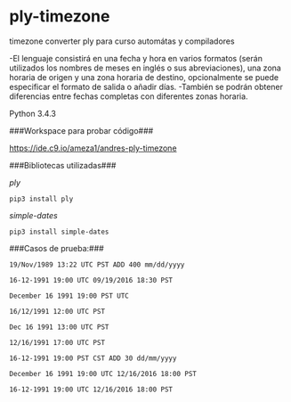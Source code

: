 # ply-timezone #
timezone converter ply para curso automátas y compiladores

-El lenguaje consistirá en una fecha y hora en varios formatos (serán utilizados los nombres de meses en inglés o sus abreviaciones), una zona horaria de origen y una zona horaria de destino, opcionalmente se puede especificar el formato de salida o añadir días.
-También se podrán obtener diferencias entre fechas completas con diferentes zonas horaria.

Python 3.4.3

###Workspace para probar código###

https://ide.c9.io/ameza1/andres-ply-timezone

###Bibliotecas utilizadas###

*ply*

```pip3 install ply```

*simple-dates*

```pip3 install simple-dates```

###Casos de prueba:###

```19/Nov/1989 13:22 UTC PST ADD 400 mm/dd/yyyy```

```16-12-1991 19:00 UTC 09/19/2016 18:30 PST```

```December 16 1991 19:00 PST UTC```

```16/12/1991 12:00 UTC PST```

```Dec 16 1991 13:00 UTC PST```

```12/16/1991 17:00 UTC PST```

```16-12-1991 19:00 PST CST ADD 30 dd/mm/yyyy```

```December 16 1991 19:00 UTC 12/16/2016 18:00 PST```

```16-12-1991 19:00 UTC 12/16/2016 18:00 PST```
